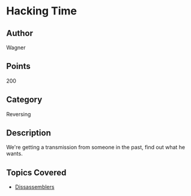 # Hacking Time

## Author
Wagner
## Points
200
## Category
Reversing
## Description
We're getting a transmission from someone in the past, find out what he wants.
## Topics Covered

- [Dissassemblers](/reverse-engineering/what-are-disassemblers/)
